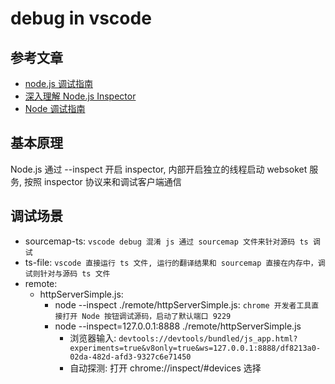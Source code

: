 # debug in vscode
## 参考文章
- [node.js 调试指南](https://nodejs.org/zh-cn/docs/guides/debugging-getting-started/)
- [深入理解 Node.js Inspector](https://zhuanlan.zhihu.com/p/396463046)
- [Node 调试指南](https://nodejs.org/zh-cn/docs/guides/debugging-getting-started/)

## 基本原理
Node.js 通过 --inspect 开启 inspector, 内部开启独立的线程启动 websoket 服务, 按照 inspector 协议来和调试客户端通信

## 调试场景
- sourcemap-ts: `vscode debug 混淆 js 通过 sourcemap 文件来针对源码 ts 调试`
- ts-file: `vscode 直接运行 ts 文件, 运行的翻译结果和 sourcemap 直接在内存中，调试则针对与源码 ts 文件`
- remote:
  - httpServerSimple.js: 
    - node --inspect ./remote/httpServerSimple.js: `chrome 开发者工具直接打开 Node 按钮调试源码，启动了默认端口 9229`
    - node --inspect=127.0.0.1:8888 ./remote/httpServerSimple.js
      - 浏览器输入: `devtools://devtools/bundled/js_app.html?experiments=true&v8only=true&ws=127.0.0.1:8888/df8213a0-02da-482d-afd3-9327c6e71450`
      - 自动探测: 打开 chrome://inspect/#devices 选择
        